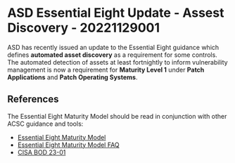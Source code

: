 # ASD Essential Eight Update - Assest Discovery - 20221129001

ASD has recently issued an update to the Essential Eight guidance which defines **automated asset discovery** as a requirement for some controls. The automated detection of assets at least fortnightly to inform vulnerability management is now a requirement for **Maturity Level 1** under **Patch Applications** and **Patch Operating Systems**.

## References

The Essential Eight Maturity Model should be read in conjunction with other ACSC guidance and tools:

- [Essential Eight Maturity Model](https://www.cyber.gov.au/acsc/view-all-content/publications/essential-eight-maturity-model)
- [Essential Eight Maturity Model FAQ](https://www.cyber.gov.au/acsc/view-all-content/publications/essential-eight-maturity-model-faq)
- [CISA BOD 23-01](https://www.cisa.gov/binding-operational-directive-23-01)
